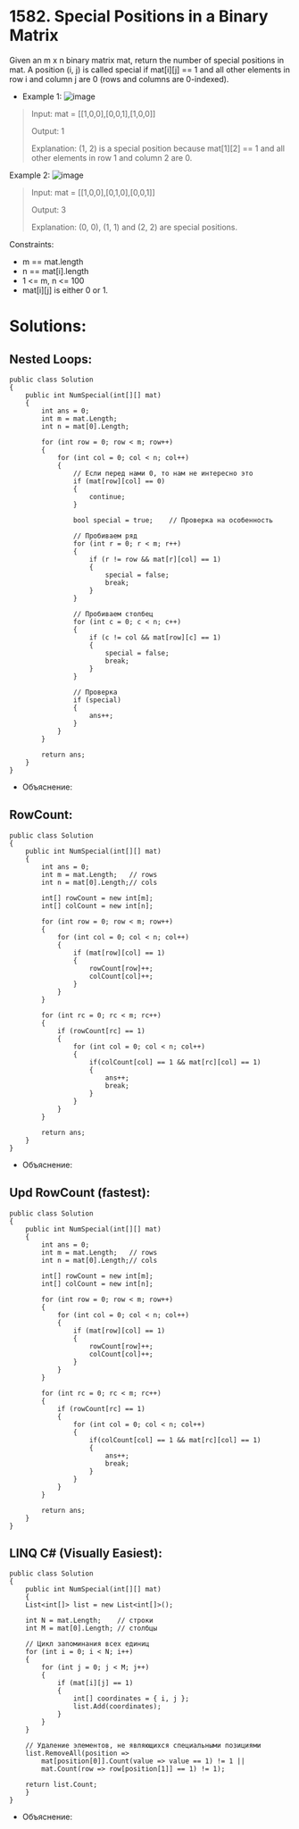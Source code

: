 # 1582. Special Positions in a Binary Matrix
Given an m x n binary matrix mat, return the number of special positions in mat.
A position (i, j) is called special if mat[i][j] == 1 and all other elements in 
row i and column j are 0 (rows and columns are 0-indexed).

* Example 1:
![image](https://github.com/ViacheslaVLebedeV/DevOps/assets/102717803/ddbee120-7d12-40ba-9341-f3ea1dcadc3a)


> Input: mat = [[1,0,0],[0,0,1],[1,0,0]]
>
> Output: 1
>
> Explanation: (1, 2) is a special position because mat[1][2] == 1 and all other elements in row 1 and column 2 are 0.

Example 2:
![image](https://github.com/ViacheslaVLebedeV/DevOps/assets/102717803/2d4f8b41-7f15-4b30-b431-6dddd27eb0b8)
> Input: mat = [[1,0,0],[0,1,0],[0,0,1]]
>
> Output: 3
>
> Explanation: (0, 0), (1, 1) and (2, 2) are special positions.

Constraints:
* m == mat.length
* n == mat[i].length
* 1 <= m, n <= 100
* mat[i][j] is either 0 or 1.

# Solutions:
## Nested Loops:
```
public class Solution 
{
    public int NumSpecial(int[][] mat)
    {
        int ans = 0;
        int m = mat.Length;
        int n = mat[0].Length;

        for (int row = 0; row < m; row++)
        {
            for (int col = 0; col < n; col++)
            {
                // Если перед нами 0, то нам не интересно это
                if (mat[row][col] == 0)
                {
                    continue;
                }

                bool special = true;    // Проверка на особенность

                // Пробиваем ряд
                for (int r = 0; r < m; r++)
                {
                    if (r != row && mat[r][col] == 1)
                    {
                        special = false;
                        break;
                    }
                }

                // Пробиваем столбец
                for (int c = 0; c < n; c++)
                {
                    if (c != col && mat[row][c] == 1)
                    {
                        special = false;
                        break;
                    }
                }

                // Проверка
                if (special)
                {
                    ans++;
                }
            }
        }

        return ans;
    }
}
```
* Объяснение: 
## RowCount:
```
public class Solution 
{
    public int NumSpecial(int[][] mat)
    {
        int ans = 0;
        int m = mat.Length;   // rows
        int n = mat[0].Length;// cols

        int[] rowCount = new int[m];
        int[] colCount = new int[n];

        for (int row = 0; row < m; row++)
        {
            for (int col = 0; col < n; col++)
            {
                if (mat[row][col] == 1)
                {
                    rowCount[row]++;
                    colCount[col]++;
                }
            }
        }

        for (int rc = 0; rc < m; rc++)
        {
            if (rowCount[rc] == 1)
            {
                for (int col = 0; col < n; col++)
                {
                    if(colCount[col] == 1 && mat[rc][col] == 1)
                    {
                        ans++;
                        break;
                    }
                }
            }
        }

        return ans;
    }
}
```
* Объяснение:

## Upd RowCount (fastest):
```
public class Solution 
{
    public int NumSpecial(int[][] mat)
    {
        int ans = 0;
        int m = mat.Length;   // rows
        int n = mat[0].Length;// cols

        int[] rowCount = new int[m];
        int[] colCount = new int[n];

        for (int row = 0; row < m; row++)
        {
            for (int col = 0; col < n; col++)
            {
                if (mat[row][col] == 1)
                {
                    rowCount[row]++;
                    colCount[col]++;
                }
            }
        }

        for (int rc = 0; rc < m; rc++)
        {
            if (rowCount[rc] == 1)
            {
                for (int col = 0; col < n; col++)
                {
                    if(colCount[col] == 1 && mat[rc][col] == 1)
                    {
                        ans++;
                        break;
                    }
                }
            }
        }

        return ans;
    }
}
```

## LINQ C# (Visually Easiest):
```
public class Solution 
{
    public int NumSpecial(int[][] mat)
    {
    List<int[]> list = new List<int[]>();

    int N = mat.Length;    // строки
    int M = mat[0].Length; // столбцы

    // Цикл запоминания всех единиц
    for (int i = 0; i < N; i++)
    {
        for (int j = 0; j < M; j++)
        {
            if (mat[i][j] == 1)
            {
                int[] coordinates = { i, j };
                list.Add(coordinates);
            }
        }
    }

    // Удаление элементов, не являющихся специальными позициями
    list.RemoveAll(position =>
        mat[position[0]].Count(value => value == 1) != 1 ||
        mat.Count(row => row[position[1]] == 1) != 1);

    return list.Count;
    }
}
```
* Объяснение: 
